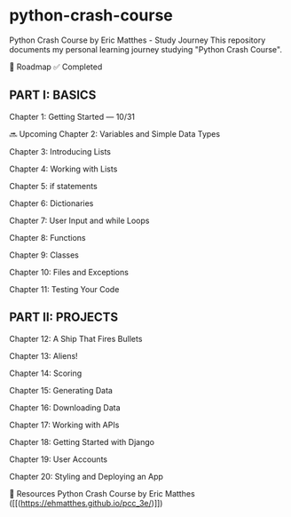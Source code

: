 # python-crash-course
Python Crash Course by Eric Matthes - Study Journey
This repository documents my personal learning journey studying "Python Crash Course".

🧭 Roadmap
✅ Completed
## PART I: BASICS
 Chapter 1: Getting Started — 10/31
 
🔜 Upcoming
Chapter 2: Variables and Simple Data Types 

 Chapter 3: Introducing Lists

 Chapter 4: Working with Lists

 Chapter 5: if statements

 Chapter 6: Dictionaries

 Chapter 7: User Input and while Loops

 Chapter 8: Functions

 Chapter 9: Classes

 Chapter 10: Files and Exceptions

 Chapter 11: Testing Your Code
 

## PART II: PROJECTS
 Chapter 12: A Ship That Fires Bullets

 Chapter 13: Aliens!

 Chapter 14: Scoring

 Chapter 15: Generating Data

 Chapter 16: Downloading Data

 Chapter 17: Working with APIs

 Chapter 18: Getting Started with Django

 Chapter 19: User Accounts

 Chapter 20: Styling and Deploying an App

📌 Resources
Python Crash Course by Eric Matthes ([[(https://ehmatthes.github.io/pcc_3e/)]])
